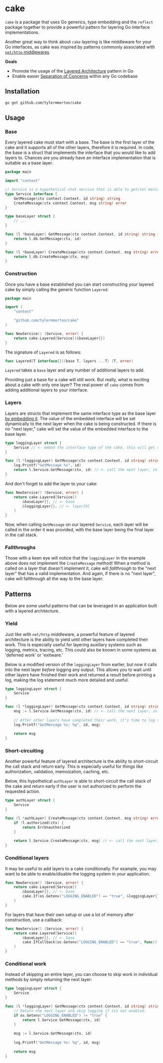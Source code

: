 # cake

`cake` is a package that uses Go generics, type embedding and the `reflect` package together to provide a powerful pattern for layering Go interface implementations.

Another great way to think about `cake` layering is like middleware for your Go interfaces, as cake was inspired by patterns commonly associated with [`net/http` middlewares](https://pkg.go.dev/net/http#Handler).

**Goals**
- Promote the usage of the [Layered Architecture](https://en.wikipedia.org/wiki/Multitier_architecture) pattern in Go
- Enable easier [Separation of Concerns](https://en.wikipedia.org/wiki/Separation_of_concerns) within any Go codebase

## Installation

```bash
go get github.com/tylermmorton/cake
```

## Usage

### Base

Every layered cake must start with a base. The base is the first layer of the cake and it supports all of the other layers, therefore it is required. In code, the base is a struct that implements the interface that you would like to add layers to. Chances are you already have an interface implementation that is suitable as a base layer.

```go
package main

import "context"

// Service is a hypothetical chat service that is able to get/set messages in a database
type Service interface {
    GetMessage(ctx context.Context, id string) string
    CreateMessage(ctx context.Context, msg string) error
}

type baseLayer struct {
    // ...	
}

func (l *baseLayer) GetMessage(ctx context.Context, id string) string {
    return l.db.GetMessage(ctx, id)
}

func (l *baseLayer) CreateMessage(ctx context.Context, msg string) error {
    return l.db.CreateMessage(ctx, msg)
}
```

### Construction

Once you have a base established you can start constructing your layered cake by simply calling the generic function `Layered`:

```go
package main

import (
    "context"

    "github.com/tylermmorton/cake"
)

func NewService() (Service, error) {
    return cake.Layered[Service](&baseLayer{})
}
```

The signature of `Layered` is as follows:

```go
func Layered[T interface{}](base T, layers ...T) (T, error)
```

`Layered` takes a `base` layer and any number of additional layers to add. 

Providing just a base for a cake will still work. But really, what is exciting about a cake with only one layer? The real power of `cake` comes from adding additional layers to your interface. 

### Layers

Layers are structs that implement the same interface type as the base layer [by embedding it](https://go101.org/article/type-embedding.html). The value of the embedded interface will be set dynamically to the next layer when the cake is being constructed. If there is no "next layer," cake will set the value of the embedded interface to the base layer.

```go
type loggingLayer struct {
    Service // <- embed the interface type of the cake, this will get set dynamically
}

func (l *loggingLayer) GetMessage(ctx context.Context, id string) string {
    log.Printf("GetMessage %s", id)
    return l.Service.GetMessage(ctx, id) // <- call the next layer, in this case: 'baseLayer'
}
```

And don't forget to add the layer to your cake:

```go
func NewService() (Service, error) {
    return cake.Layered[Service](
        &baseLayer{}, // <- base
        &loggingLayer{}, // <- layer[0]
    )
}
```

Now, when calling `GetMessage` on our layered `Service`, each layer will be called in the order it was provided, with the base layer being the final layer in the call stack.

### Fallthroughs

Those with a keen eye will notice that the `loggingLayer` in the example above does not implement the `CreateMessage` method! When a method is called on a layer that doesn't implement it, cake will _fallthrough_ to the "next layer" that has a valid implementation. And again, if there is no "next layer", cake will fallthrough all the way to the base layer.

## Patterns

Below are some useful patterns that can be leveraged in an application built with a layered architecture.

### Yield

Just like with `net/http` middleware, a powerful feature of layered architecture is the ability to yield until other layers have completed their work. This is especially useful for layering auxillary systems such as logging, metrics, tracing, etc. This could also be known in some systems as 'deferred work' or 'exitware.'

Below is a modified version of the `loggingLayer` from earlier, but now it calls into the next layer _before_ logging any output. This allows you to wait until other layers have finished their work and returned a result before printing a log, making the log statement much more detailed and useful.

```go
type loggingLayer struct {
    Service
}

func (l *loggingLayer) GetMessage(ctx context.Context, id string) string {
    msg := l.Service.GetMessage(ctx, id) // <- call the next layer, in this case: 'baseLayer'
	
    // After other layers have completed their work, it's time to log the result
    log.Printf("GetMessage %s: %q", id, msg)
	
    return msg
}
```

### Short-circuiting

Another powerful feature of layered architecture is the ability to short-circuit the call stack and return early. This is especially useful for things like authorization, validation, memoization, caching, etc.

Below, this hypothetical `authLayer` is able to short-circuit the call stack of the cake and return early if the user is not authorized to perform the requested action.

```go
type authLayer struct {
    Service
}

func (l *authLayer) CreateMessage(ctx context.Context, msg string) error {
    if !l.authorized(ctx) {
        return ErrUnauthorized
    }
    
    return l.Service.CreateMessage(ctx, msg) // <- call the next layer, in this case: 'baseLayer'
}
```

### Conditional layers

It may be useful to add layers to a cake conditionally. For example, you may want to be able to enable/disable the logging system in your application.

```go
func NewService() (Service, error) {
    return cake.Layered[Service](
        &baseLayer{}, // <- base
        cake.If(os.Getenv("LOGGING_ENABLED") == "true", &loggingLayer{}),
    )
}
```

For layers that have their own setup or use a lot of memory after construction, use a callback:

```go
func NewService() (Service, error) {
    return cake.Layered[Service](
        &baseLayer{}, // <- base
        cake.IfCallback(os.Getenv("LOGGING_ENABLED") == "true", func() { return newLoggingLayer() }),
    )
}
```

### Conditional work

Instead of skipping an entire layer, you can choose to skip work in individual methods by simply returning the next layer:

```go
type loggingLayer struct {
    Service
}

func (l *loggingLayer) GetMessage(ctx context.Context, id string) string {
    // Return the next layer and skip logging if its not enabled.
    if os.Getenv("LOGGING_ENABLED") != "true" {
        return l.Service.GetMessage(ctx, id)
    }
	
    msg := l.Service.GetMessage(ctx, id)
	
    log.Printf("GetMessage %s: %q", id, msg)
	
    return msg
}
```
